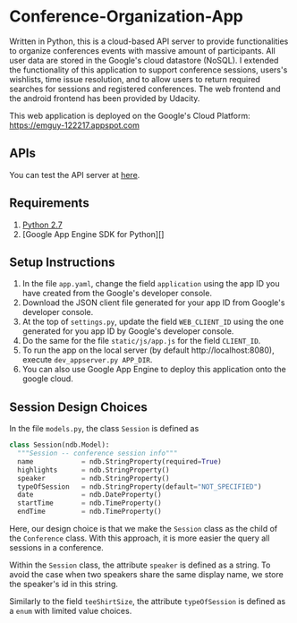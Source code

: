 # Conference-Organization-App

Written in Python, this is a cloud-based API server to provide functionalities
to organize conferences events with massive amount of participants.  All user
data are stored in the Google's cloud datastore (NoSQL).  I extended the
functionality of this application to support conference sessions, users's
wishlists, time issue resolution, and to allow users to return required
searches for sessions and registered conferences. The web frontend and the
android frontend has been provided by Udacity.

This web application is deployed on the Google's Cloud Platform:
https://emguy-122217.appspot.com

## APIs
You can test the API server at [here][1].

## Requirements
1. [Python 2.7][2]
2. [Google App Engine SDK for Python][]

## Setup Instructions
1. In the file `app.yaml`, change the field `application` using the app ID you have created from the Google's developer console.
2. Download the JSON client file generated for your app ID from Google's developer console.
3. At the top of `settings.py`, update the field `WEB_CLIENT_ID` using the one generated for you app ID by Google's developer console.
4. Do the same for the file `static/js/app.js` for the field `CLIENT_ID`.
5. To run the app on the local server (by default http://localhost:8080), execute `dev_appserver.py APP_DIR`.
6. You can also use Google App Engine to deploy this application onto the google cloud.

## Session Design Choices
In the file `models.py`, the class `Session` is defined as

```Python
class Session(ndb.Model):
  """Session -- conference session info"""
  name            = ndb.StringProperty(required=True)
  highlights      = ndb.StringProperty()
  speaker         = ndb.StringProperty()
  typeOfSession   = ndb.StringProperty(default="NOT_SPECIFIED")
  date            = ndb.DateProperty()
  startTime       = ndb.TimeProperty()
  endTime         = ndb.TimeProperty()
```

Here, our design choice is that we make the `Session` class as the child of the
`Conference` class. With this approach, it is more easier the query all
sessions in a conference.

Within the `Session` class, the attribute `speaker` is defined as a string. To
avoid the case when two speakers share the same display name, we store the
speaker's id in this string.

Similarly to the field `teeShirtSize`, the attribute `typeOfSession` is
defined as a `enum` with limited value choices.



[1]: https://emguy-122217.appspot.com/_ah/api/explorer
[2]: https://python.org/download/releases/2.7/
[3]: https//cloud.google.com/appengine/downloads
